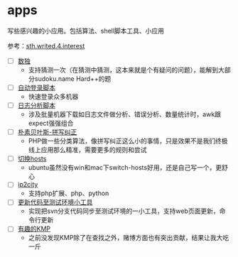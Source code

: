 # apps
写些感兴趣的小应用。包括算法、shell脚本工具、小应用

参考：[sth.writed.4.interest](https://github.com/meolu/sth.writed.4.interest)

- [ ] [数独](https://github.com/dingqing/apps/tree/master/sudoku)
    - 支持猜测一次（在猜测中猜测，这本来就是个有疑问的问题），能解到大部分sudoku.name Hard++的题
- [ ] [自动登录脚本](https://github.com/dingqing/apps/tree/master/auto-login)
    - 快速登录众多机器
- [ ] [日志分析脚本](https://github.com/dingqing/apps/tree/master/awk-log)
    - 涉及批量机器下载如日志文件做分析、错误分析、数量统计时，awk跟expect强强组合
- [ ] [朴素贝叶斯-拼写纠正](https://github.com/dingqing/apps/tree/master/naive-bayesian)
    - PHP做一些分类算法，像拼写纠正这么小的事情，只是效果不是我们终极线上应用那么精准，需要更多的规则和尝试
- [ ] [切换hosts](https://github.com/dingqing/apps/tree/master/switch-hosts)
    - ubuntu虽然没有win和mac下switch-hosts好用，还是自己写一个，更舒心
- [ ] [ip2city](https://github.com/dingqing/apps/tree/master/ip2city)
    - 支持php扩展、php、python
- [ ] [更新代码至测试环境小工具](https://github.com/dingqing/apps/tree/master/sync-from-svn)
    - 实现把svn分支代码同步至测试环境的一小工具，支持web页面更新，命令行更新
- [ ] [有趣的KMP](https://github.com/dingqing/apps/tree/master/kmp)
    - 之前没发现KMP除了在查找之外，赌博方面也有突出贡献，结果让我大吃一斤